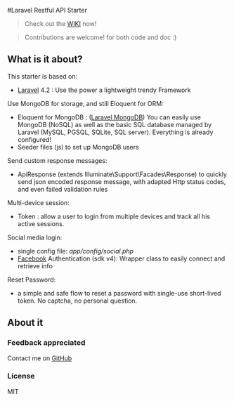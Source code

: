 #Laravel Restful API Starter

> Check out the [WIKI] now!

> Contributions are welcome! for both code and doc :)

## What is it about?

This starter is based on:
  - [Laravel] 4.2 :  Use the power a lightweight trendy Framework

Use MongoDB for storage, and still Eloquent for ORM:
  - Eloquent for MongoDB : ([Laravel MongoDB]) You can easily use MongoDB (NoSQL) as well as the basic SQL database managed by Laravel (MySQL, PGSQL, SQLite, SQL server). Everything is already configured!
  - Seeder files (js) to set up MongoDB users

Send custom response messages:
   - ApiResponse (extends Illuminate\Support\Facades\Response) to quickly send json encoded response message, with adapted Http status codes, and even failed validation rules

Multi-device session:
   - Token : allow a user to login from multiple devices and track all his active sessions.

Social media login:
   - single config file: *app/config/social.php*
   - [Facebook] Authentication (sdk v4): Wrapper class to easily connect and retrieve info

Reset Password:
  - a simple and safe flow to reset a password with single-use short-lived token. No captcha, no personal question.

## About it

### Feedback appreciated 
Contact me on [GitHub]

### License
MIT

[Facebook]:https://github.com/facebook/facebook-php-sdk-v4
[WIKI]:https://github.com/merlosy/laravel-restful-api-starter/wiki
[Laravel MongoDB]:https://github.com/jenssegers/laravel-mongodb
[Laravel]:http://laravel.com/docs/quick
[GitHub]:https://github.com/merlosy
[Starter API]:https://github.com/merlosy/laravel-restful-api-starter
[Postman]:https://chrome.google.com/webstore/detail/postman-rest-client/fdmmgilgnpjigdojojpjoooidkmcomcm


